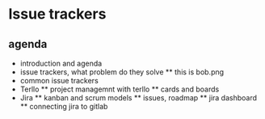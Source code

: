 # Issue trackers
## agenda
* introduction and agenda
* issue trackers, what problem do they solve
** this is bob.png
* common issue trackers
* Terllo
** project managemnt with terllo
** cards and boards
* Jira
** kanban and scrum models
** issues, roadmap
** jira dashboard
** connecting jira to gitlab
